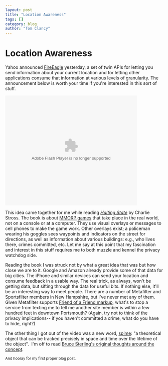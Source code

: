 ```yaml
---
layout: post
title: "Location Awareness"
tags: []
category: blog
author: "Tom Clancy"
---
```


# Location Awareness

Yahoo announced <a href="http://fireeagle.yahoo.net/" target="_blank">FireEagle</a> yesterday, a set of twin APIs for letting you send information about your current location and for letting other applications consume that information at various levels of granularity. The announcement below is worth your time if you're interested in this sort of stuff.

<embed src="http://cosmos.bcst.yahoo.com/up/fop/embedflv/swf/fop_wrapper.swf?sv=0&amp;id=6812854&amp;autoStart=0&amp;infoEnable=1&amp;shareEnable=1&amp;prepanelEnable=1&amp;carouselEnable=0&amp;postpanelEnable=1" width="420" height="350" type="application/x-shockwave-flash"></embed>

This idea came together for me while reading <a href="http://www.amazon.com/Halting-State-Charles-Stross/dp/0441014984/ref=pd_bbs_sr_1?ie=UTF8&amp;s=books&amp;qid=1204820912&amp;sr=8-1" target="_blank"><em>Halting State</em></a> by Charlie Stross. The book is about <a href="http://en.wikipedia.org/wiki/Mmorpg" target="_blank">MMORP games</a> that take place in the real world, not on a console or at a computer. They use visual overlays or messages to cell phones to make the game work. Other overlays exist; a policeman wearing his goggles sees waypoints and indicators on the street for directions, as well as information about various buildings: e.g., who lives there, crimes committed, etc. Let me say at this point that my fascination and interest in this stuff requires me to both muzzle and kennel the privacy watchdog side.

Reading the book I was struck not by what a great idea that was but how close we are to it. Google and Amazon already provide some of that data for big cities. The iPhone and similar devices can send your location and consume feedback in a usable way. The real trick, as always, won't be getting data, but sifting through the data for useful bits. If nothing else, it'll be an interesting way to meet people. There are a number of Metafilter and Sportsfilter members in New Hampshire, but I've never met any of them.  Given Metafilter supports <a href="http://en.wikipedia.org/wiki/FOAF_(software)" target="_blank">Friend of a Friend markup</a>, what's to stop a service from texting me to tell me another site member is within a few hundred feet in downtown Portsmouth? (Again, try not to think of the privacy implications-- if you haven't committed a crime, what do you have to hide, right?)

The other thing I got out of the video was a new word, <a href="http://www.wordspy.com/words/spime.asp" target="_blank">spime</a>: "a <span class="DefinitionText">theoretical object that can be tracked precisely in space and time over the lifetime of the object"</span>.  I'm off to read <a href="http://www.boingboing.net/images/blobjects.htm" target="_blank">Bruce Sterling's original thoughts around the concept</a>.

<small>And hooray for my first proper blog post.</small>
